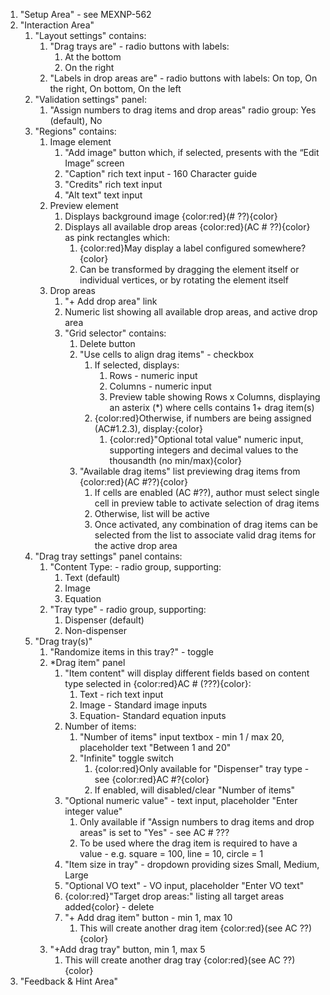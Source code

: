 
1. "Setup Area" - see MEXNP-562
2. "Interaction Area"
    1. "Layout settings" contains:
        1. "Drag trays are" - radio buttons with labels:
            1. At the bottom
            2. On the right
        2. "Labels in drop areas are" - radio buttons with labels: On top, On the right, On bottom, On the left
    2. "Validation settings" panel:
        1. "Assign numbers to drag items and drop areas" radio group: Yes (default), No
    3. "Regions" contains:
        1. Image element
            1. "Add image" button which, if selected, presents with the “Edit Image” screen
            2. "Caption" rich text input - 160 Character guide
            3. "Credits" rich text input
            4. "Alt text" text input
        2. Preview element
            1. Displays background image {color:red}(# ??){color}
            2. Displays all available drop areas {color:red}(AC # ??){color} as pink rectangles which:
                1. {color:red}May display a label configured somewhere?{color}
                2. Can be transformed by dragging the element itself or individual vertices, or by rotating the element itself
        3. Drop areas
            1. "+ Add drop area" link
            2. Numeric list showing all available drop areas, and active drop area
            3. "Grid selector" contains:
                1. Delete button
                2. "Use cells to align drag items" - checkbox
                    1. If selected, displays:
                        1. Rows - numeric input
                        2. Columns - numeric input
                        3. Preview table showing Rows x Columns, displaying an asterix (\*) where cells contains 1+ drag item(s)
                    2. {color:red}Otherwise, if numbers are being assigned (AC#1.2.3), display:{color}
                        1. {color:red}"Optional total value" numeric input, supporting integers and decimal values to the thousandth (no min/max){color}
                3. "Available drag items" list previewing drag items from {color:red}(AC #??){color}
                    1. If cells are enabled (AC #??), author must select single cell in preview table to activate selection of drag items
                    2. Otherwise, list will be active
                    3. Once activated, any combination of drag items can be selected from the list to associate valid drag items for the active drop area
    4. "Drag tray settings" panel contains:
        1. "Content Type: - radio group, supporting:
            1. Text (default)
            2. Image
            3. Equation
        2. "Tray type" - radio group, supporting:
            1. Dispenser (default)
            2. Non-dispenser
    5. "Drag tray(s)"
        1. "Randomize items in this tray?" - toggle
        2. *Drag item" panel
            1. "Item content" will display different fields based on content type selected in {color:red}AC # (???){color}:
                1. Text - rich text input
                2. Image - Standard image inputs
                3. Equation- Standard equation inputs
            2. Number of items:
                1. "Number of items" input textbox - min 1 / max 20, placeholder text "Between 1 and 20"
                2. "Infinite" toggle switch
                    1. {color:red}Only available for "Dispenser" tray type - see {color:red}AC #?{color}
                    2. If enabled, will disabled/clear "Number of items"
            3. "Optional numeric value" - text input, placeholder "Enter integer value"
                1. Only available if "Assign numbers to drag items and drop areas" is set to "Yes" - see AC # ???
                2. To be used where the drag item is required to have a value - e.g. square = 100, line = 10, circle = 1
            4. "Item size in tray" - dropdown providing sizes Small, Medium, Large
            5. "Optional VO text" - VO input, placeholder "Enter VO text"
            6. {color:red}"Target drop areas:" listing all target areas added{color} - delete
            7. "+ Add drag item" button - min 1, max 10
                1. This will create another drag item {color:red}(see AC ??){color}
        3. "+Add drag tray" button, min 1, max 5
            1. This will create another drag tray {color:red}(see AC ??){color}
3. "Feedback & Hint Area"
